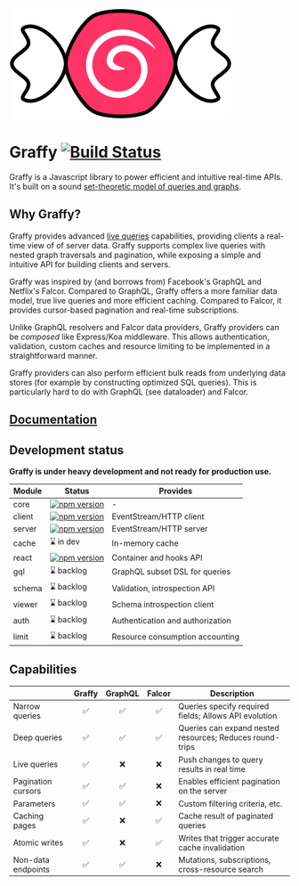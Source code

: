 ![Graffy logo](docs/graffy-logo.svg)

# Graffy [![Build Status](https://travis-ci.org/aravindet/graffy.svg?branch=master)](https://travis-ci.org/aravindet/graffy)

Graffy is a Javascript library to power efficient and intuitive real-time APIs. It's built on a sound [set-theoretic model of queries and graphs](docs/Theory.md).

## Why Graffy?

Graffy provides advanced [live queries](docs/LiveQuery.md) capabilities, providing clients a real-time view of of server data. Graffy supports complex live queries with nested graph traversals and pagination, while exposing a simple and intuitive API for building clients and servers.

Graffy was inspired by (and borrows from) Facebook's GraphQL and Netflix's Falcor. Compared to GraphQL, Graffy offers a more familiar data model, true live queries and more efficient caching. Compared to Falcor, it provides cursor-based pagination and real-time subscriptions.

Unlike GraphQL resolvers and Falcor data providers, Graffy providers can be _composed_ like Express/Koa middleware. This allows authentication, validation, custom caches and resource limiting to be implemented in a straightforward manner.

Graffy providers can also perform efficient bulk reads from underlying data stores (for example by constructing optimized SQL queries). This is particularly hard to do with GraphQL (see dataloader) and Falcor.

## [Documentation](https://aravindet.github.io/graffy)

## Development status

**Graffy is under heavy development and not ready for production use.**

| Module | Status     | Provides                         |
| ------ | ---------- | -------------------------------- |
| core   | [![npm version](http://img.shields.io/npm/v/@graffy/core.svg?style=flat)](https://npmjs.org/package/@graffy/core "@graffy/core on npm") | -                                |
| client | [![npm version](http://img.shields.io/npm/v/@graffy/client.svg?style=flat)](https://npmjs.org/package/@graffy/client "@graffy/client on npm") | EventStream/HTTP client          |
| server | [![npm version](http://img.shields.io/npm/v/@graffy/server.svg?style=flat)](https://npmjs.org/package/@graffy/server "@graffy/server on npm") | EventStream/HTTP server          |
| cache  | ⌛ in dev  | In-memory cache                  |
| react  | [![npm version](http://img.shields.io/npm/v/@graffy/react.svg?style=flat)](https://npmjs.org/package/@graffy/react "@graffy/react on npm") | Container and hooks API          |
| gql    | ⌛ backlog | GraphQL subset DSL for queries   |
| schema | ⌛ backlog | Validation, introspection API    |
| viewer | ⌛ backlog | Schema introspection client      |
| auth   | ⌛ backlog | Authentication and authorization |
| limit  | ⌛ backlog | Resource consumption accounting  |

## Capabilities

|                    | Graffy | GraphQL | Falcor | Description                                              |
| ------------------ | :--: | :-----: | :----: | -------------------------------------------------------- |
| Narrow queries     |  ✅  |   ✅    |   ✅   | Queries specify required fields; Allows API evolution    |
| Deep queries       |  ✅  |   ✅    |   ✅   | Queries can expand nested resources; Reduces round-trips |
| Live queries       |  ✅  |   ❌    |   ❌   | Push changes to query results in real time               |
| Pagination cursors |  ✅  |   ✅    |   ❌   | Enables efficient pagination on the server               |
| Parameters         |  ✅  |   ✅    |   ❌   | Custom filtering criteria, etc.                          |
| Caching pages      |  ✅  |   ❌    |   ✅   | Cache result of paginated queries                        |
| Atomic writes      |  ✅  |   ❌    |   ✅   | Writes that trigger accurate cache invalidation          |
| Non-data endpoints |  ✅  |   ✅    |   ❌   | Mutations, subscriptions, cross-resource search          |
